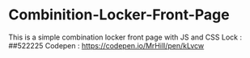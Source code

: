 # Combinition-Locker-Front-Page
 This is a simple combination locker front page with JS and CSS 
 Lock : ##522225
 Codepen : https://codepen.io/MrHill/pen/kLvcw 
